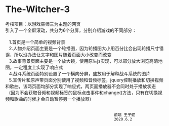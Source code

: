 # The-Witcher-3<br>
  考核项目：以游戏巫师三为主题的网页<br>
  引入了一个全屏滚动，共分为6个分屏，分别介绍游戏的不同部分：
  <br><br>&nbsp;&nbsp;&nbsp;1.首页是一个简单的视频背景
   <br>&nbsp;&nbsp;&nbsp;2.人物介绍页面主要是一个轮播图，因为轮播图大小用百分比会出现轮播尺寸错误，所以没办法让文字和图片随着页面大小改变而改变
   <br>&nbsp;&nbsp;&nbsp;3.故事背景页面主要是一个放大镜，使用原生js实现，可以部分放大浏览高清地图，一定程度上实现了响应式
   <br>&nbsp;&nbsp;&nbsp;4.战斗系统页面特别设置了一个横向分屏，盛放用于解释战斗系统的图片
   <br>&nbsp;&nbsp;&nbsp;5.宣传片和原声带页面分别使用了视频和音频标签，jquery控制播放和切换视频和歌曲，该两页面均部分实现了响应式，两页面播放器不会同时处于播放状态
   <br>&nbsp;&nbsp;&nbsp;(因为不会获取音频和视频标签的鼠标点击事件和change()方法，只有在切换视频和歌曲的时候才会自动暂停另一个播放器)<br><br>
          
													前端 王子健
  													2020.6.2
